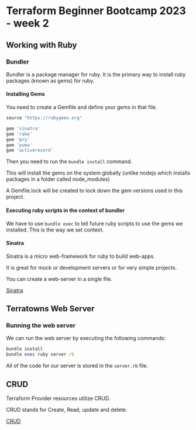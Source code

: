 # Terraform Beginner Bootcamp 2023 - week 2

## Working with Ruby 

### Bundler 

Bundler is a package manager for ruby. 
It is the primary way to install ruby packages (known as gems) for ruby. 

#### Installing Gems 

You need to create a Gemfile and define your gems in that file. 

```rb
source "https://rubygems.org"

gem 'sinatra'
gem 'rake'
gem 'pry'
gem 'puma'
gem 'activerecord'
```

Then you need to run the `bundle install` command. 

This will install the gems on the system globally (unlike nodejs which installs packages in a folder called node_modules)

A Gemfile.lock will be created to lock down the gem versions used in this project. 

#### Executing ruby scripts in the context of bundler

We have to use `bundle exec` to tell future ruby scripts to use the gems we installed. This is the way we set context. 

#### Sinatra

Sinatra is a micro web-framework for ruby to build web-apps. 

It is great for mock or development servers or for very simple projects. 

You can create a web-server in a single file. 

[Sinatra](https://sinatrarb.com/)

## Terratowns Web Server 

### Running the web server 

We can run the web server by executing the following commands: 

```rb 
bundle install 
bundle exec ruby server.rb
```

All of the code for our server is stored in the `server.rb` file. 

## CRUD

Terraform Provider resources utilize CRUD. 

CRUD stands for Create, Read, update and delete. 

[CRUD](https://en.wikipedia.org/wiki/Create,_read,_update_and_delete)
